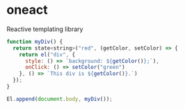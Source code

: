 # oneact
Reactive templating library

```javascript
function myDiv() {
  return state<string>("red", (getColor, setColor) => {
    return el("div", {
      style: () => `background: ${getColor()};`),
      onClick: () => setColor("green")
    }, () => `This div is ${getColor()}.`)
  });
}

El.append(document.body, myDiv());
```
